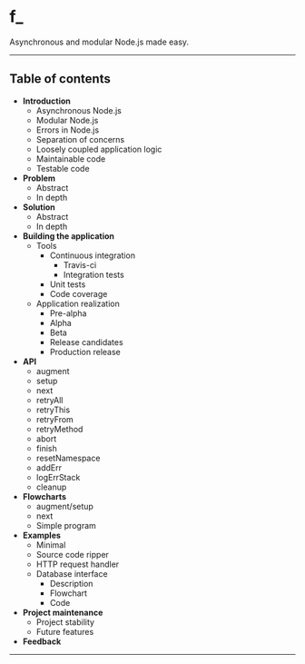 # f_

Asynchronous and modular Node.js made easy.

---


## Table of contents

* **Introduction**
    - Asynchronous Node.js
    - Modular Node.js
    - Errors in Node.js
    - Separation of concerns
    - Loosely coupled application logic
    - Maintainable code
    - Testable code
* **Problem**
    - Abstract
    - In depth
* **Solution**
    - Abstract
    - In depth
* **Building the application**
    - Tools
        + Continuous integration
            * Travis-ci 
            * Integration tests
        + Unit tests
        + Code coverage
    - Application realization
        + Pre-alpha
        + Alpha
        + Beta
        + Release candidates
        + Production release
* **API**
    - augment
    - setup
    - next
    - retryAll
    - retryThis
    - retryFrom
    - retryMethod
    - abort
    - finish
    - resetNamespace
    - addErr
    - logErrStack
    - cleanup
* **Flowcharts**
    - augment/setup
    - next
    - Simple program
* **Examples**
    - Minimal
    - Source code ripper
    - HTTP request handler
    - Database interface
        + Description
        + Flowchart
        + Code
* **Project maintenance**
    - Project stability
    - Future features
* **Feedback**

---
